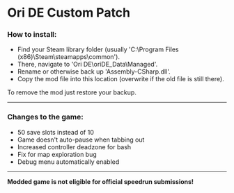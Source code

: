 # Ori DE Custom Patch

### How to install:
- Find your Steam library folder (usually 'C:\Program Files (x86)\Steam\steamapps\common').
- There, navigate to 'Ori DE\oriDE_Data\Managed'.
- Rename or otherwise back up 'Assembly-CSharp.dll'.
- Copy the mod file into this location (overwrite if the old file is still there).

To remove the mod just restore your backup.
_____________________________________________________________________________________________

### Changes to the game:
- 50 save slots instead of 10
- Game doesn't auto-pause when tabbing out
- Increased controller deadzone for bash
- Fix for map exploration bug
- Debug menu automatically enabled
_____________________________________________________________________________________________

**Modded game is not eligible for official speedrun submissions!**
